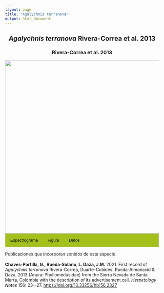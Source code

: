 ```yaml
---
layout: page
title: "Agalychnis terranova"
output: html_document
---
```


<style>
/* Simplified CSS for tabs */
.tab {
  overflow: hidden;
  border: 1px solid #ccc;
  background-color: #a2c11c;
}
.tab button {
  background-color: inherit;
  float: left;
  border: none;
  cursor: pointer;
  padding: 14px 16px;
  transition: background-color 0.3s;
}
.tab button:hover {
  background-color: #ddd;
}
.tab button.active {
  background-color: #ccc;
}
.tabcontent {
  display: none;
  padding: 6px 12px;
  border: 1px solid #ccc;
  border-top: none;
}
.audio-container {
  margin-bottom: 10px;
}
body h1 {
  display: none;
}
</style>

<script>
function openTab(evt, tabName) {
  document.querySelectorAll('.tabcontent').forEach(tab => tab.style.display = "none");
  document.querySelectorAll('.tablinks').forEach(link => link.classList.remove('active'));
  document.getElementById(tabName).style.display = "block";
  evt.currentTarget.classList.add('active');
}
</script>

<!-- Species presentation -->
<div style="text-align: center;">
  <h2><i>Agalychnis terranova</i> Rivera-Correa et al. 2013</h2>
  <h3>Rivera-Correa et al. 2013</h3>
  <img src="{{ site.baseurl }}/images/especie_Agalychnis_terranova.png" style="width:15cm;">
</div>

<!-- Tabs section -->
<div class="tab">
  <button class="tablinks" onclick="openTab(event, 'EspectroLefr')">Espectrograma</button>
  <button class="tablinks" onclick="openTab(event, 'figLefr')">Figura</button>
  <button class="tablinks" onclick="openTab(event, 'tabLefr')">Datos</button>
</div>

<!-- Seccion Espectrograma -->
<div id="EspectroLefr" class="tabcontent" style="text-align: center;">
  <video width="100%" height="auto" controls>
    <source src="{{ site.baseurl }}/Espectrograms/dyna_Agalychnis_terranova.mp4" type="video/mp4">
    Tu navegador no soporta el elemento de video.
  </video>
</div>

<!-- Seccion Figura -->
<div id="figLefr" class="tabcontent" style="text-align: center;">
  <img src="{{ site.baseurl }}/images/spec_Agalychnis_terranova.png" style="width:15cm;">
</div>

<!-- Seccion Datos -->
<div id="tabLefr" class="tabcontent">
  <p>Descarga <a href="https://bit.ly/3LUkN5s">aquí</a>.</p>
</div>

Publicaciones que incorporan sonidos de esta especie:
<br><br>
<strong>Chaves-Portilla, G., Rueda-Solano, L. Daza, J.M.</strong> 2021. First record of <i>Agalychnis terranova</i> Rivera-Correa, Duarte-Cubides, Rueda-Almonacid & Daza, 2013 (Anura: Phyllomedusidae) from the Sierra Nevada de Santa Marta, Colombia with the description of its advertisement call. <i>Herpetology Notes</i> 156: 23--27. <a href="https://doi.org/10.33256/hb156.2327">https://doi.org/10.33256/hb156.2327</a>